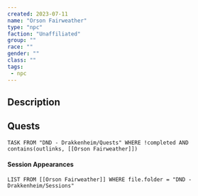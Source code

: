 ```yaml
---
created: 2023-07-11
name: "Orson Fairweather"
type: "npc"
faction: "Unaffiliated"
group: ""
race: ""
gender: ""
class: ""
tags:
 - npc
---
```

## Description


## Quests
```dataview
TASK FROM "DND - Drakkenheim/Quests" WHERE !completed AND contains(outlinks, [[Orson Fairweather]]) 
```

#### Session Appearances
```dataview
LIST FROM [[Orson Fairweather]] WHERE file.folder = "DND - Drakkenheim/Sessions"
```




